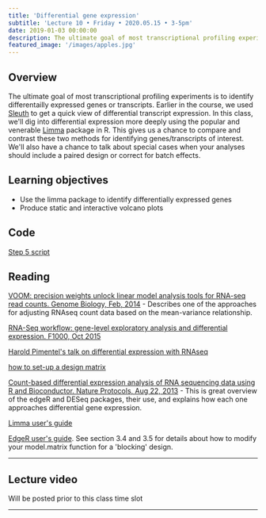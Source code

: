 ```yaml
---
title: 'Differential gene expression'
subtitle: 'Lecture 10 • Friday • 2020.05.15 • 3-5pm'
date: 2019-01-03 00:00:00
description: The ultimate goal of most transcriptional profiling experiments is to identify differentially expressed genes or transcripts.  In this class, we'll dig into differential expression using the popular and venerable Limma package in R. Finally, we'll continue to explore options for producing compelling plots from your differential expression results.
featured_image: '/images/apples.jpg'
---
```



## Overview

The ultimate goal of most transcriptional profiling experiments is to identify differentailly expressed genes or transcripts.  Earlier in the course, we used [Sleuth](http://pachterlab.github.io/sleuth/) to get a quick view of differential transcript expression.  In this class, we'll dig into differential expression more deeply using the popular and venerable [Limma](http://www.bioconductor.org/packages/release/bioc/html/limma.html) package in R.  This gives us a chance to compare and contrast these two methods for identifying genes/transcripts of interest.  We'll also have a chance to talk about special cases when your analyses should include a paired design or correct for batch effects. 

## Learning objectives

* Use the limma package to identify differentially expressed genes
* Produce static and interactive volcano plots

## Code

[Step 5 script](http://DIYtranscriptomics.github.io/Code/files/Step5_diffGenes.R)

## Reading

[VOOM: precision weights unlock linear model analysis tools for RNA-seq read counts. Genome Biology, Feb, 2014](http://DIYtranscriptomics.github.io/Reading/files/voom.pdf) - Describes one of the approaches for adjusting RNAseq count data based on the mean-variance relationship.

[RNA-Seq workflow: gene-level exploratory analysis and differential expression. F1000, Oct 2015](http://f1000research.com/articles/4-1070/v1)

[Harold Pimentel's talk on differential expression with RNAseq](https://www.youtube.com/watch?v=BRWj6re9iGc)

[how to set-up a design matrix](http://genomicsclass.github.io/book/pages/expressing_design_formula.html)

[Count-based differential expression analysis of RNA sequencing data using R and Bioconductor. Nature Protocols, Aug 22, 2013](http://DIYtranscriptomics.github.io/Reading/files/nprot.2013.099.pdf) -  This is great overview of the edgeR and DESeq packages, their use, and explains how each one approaches differential gene expression.

[Limma user's guide](http://www.bioconductor.org/packages/release/bioc/vignettes/limma/inst/doc/usersguide.pdf)

[EdgeR user's guide](https://www.bioconductor.org/packages/release/bioc/vignettes/edgeR/inst/doc/edgeRUsersGuide.pdf).  See section 3.4 and 3.5 for details about how to modify your model.matrix function for a 'blocking' design.

---

## Lecture video

Will be posted prior to this class time slot

---